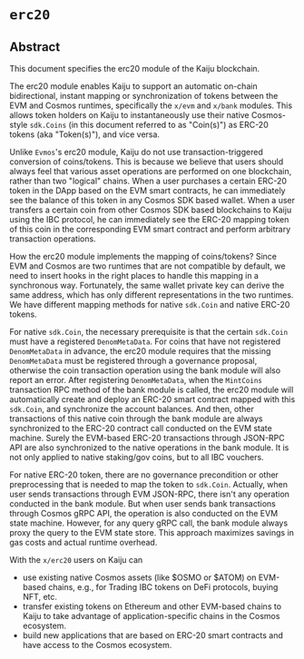 <!--
order: 0
title: "ERC20 Overview"
parent:
  title: "erc20"
-->

# `erc20`

## Abstract

This document specifies the erc20 module of the Kaiju blockchain.

The erc20 module enables Kaiju to support an automatic on-chain bidirectional, instant mapping or synchronization of
tokens between the EVM and Cosmos runtimes, specifically the `x/evm` and `x/bank` modules. This allows token holders on
Kaiju to instantaneously use their native Cosmos-style `sdk.Coins` (in this document referred to as "Coin(s)") as
ERC-20 tokens (aka "Token(s)"), and vice versa.

Unlike `Evmos`'s erc20 module, Kaiju do not use transaction-triggered conversion of coins/tokens. This is because we
believe that users should always feel that various asset operations are performed on one blockchain, rather than two
"logical" chains. When a user purchases a certain ERC-20 token in the DApp based on the EVM smart contracts, he can
immediately see the balance of this token in any Cosmos SDK based wallet. When a user transfers a certain coin from
other Cosmos SDK based blockchains to Kaiju using the IBC protocol, he can immediately see the ERC-20 mapping token of
this coin in the corresponding EVM smart contract and perform arbitrary transaction operations.

How the erc20 module implements the mapping of coins/tokens? Since EVM and Cosmos are two runtimes that are not
compatible by default, we need to insert hooks in the right places to handle this mapping in a synchronous way.
Fortunately, the same wallet private key can derive the same address, which has only different representations in the
two runtimes. We have different mapping methods for native `sdk.Coin` and native ERC-20 tokens.

For native `sdk.Coin`, the necessary prerequisite is that the certain `sdk.Coin` must have a registered `DenomMetaData`.
For coins that have not registered `DenomMetaData` in advance, the erc20 module requires that the
missing `DenomMetaData`
must be registered through a governance proposal, otherwise the coin transaction operation using the bank module will
also report an error. After registering `DenomMetaData`, when the `MintCoins` transaction RPC method of the bank module
is called, the erc20 module will automatically create and deploy an ERC-20 smart contract mapped with this `sdk.Coin`,
and synchronize the account balances. And then, other transactions of this native coin through the bank module are
always synchronized to the ERC-20 contract call conducted on the EVM state machine. Surely the EVM-based ERC-20
transactions through JSON-RPC API are also synchronized to the native operations in the bank module. It is not only
applied to native staking/gov coins, but to all IBC vouchers.

For native ERC-20 token, there are no governance precondition or other preprocessing that is needed to map the token
to `sdk.Coin`. Actually, when user sends transactions through EVM JSON-RPC, there isn't any operation conducted in the
bank module. But when user sends bank transactions through Cosmos gRPC API, the operation is also conducted on the EVM
state machine. However, for any query gRPC call, the bank module always proxy the query to the EVM state store. This
approach maximizes savings in gas costs and actual runtime overhead.

With the `x/erc20` users on Kaiju can

- use existing native Cosmos assets (like $OSMO or $ATOM) on EVM-based chains, e.g., for Trading IBC tokens on DeFi
  protocols, buying NFT, etc.
- transfer existing tokens on Ethereum and other EVM-based chains to Kaiju to take advantage of application-specific
  chains in the Cosmos ecosystem.
- build new applications that are based on ERC-20 smart contracts and have access to the Cosmos ecosystem.
